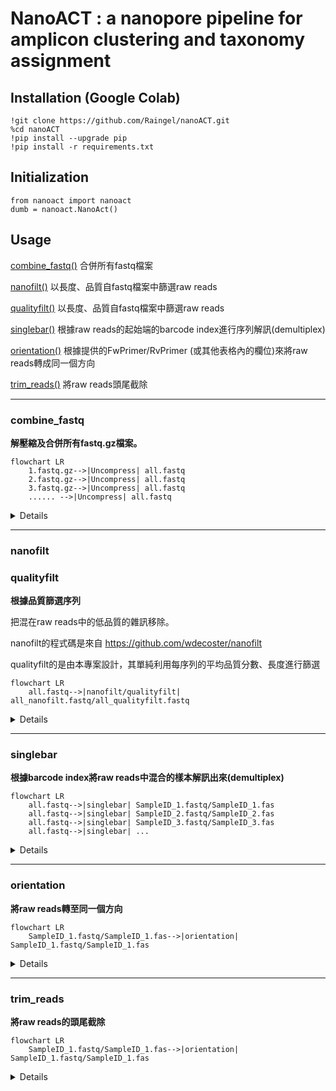 
# NanoACT : a nanopore pipeline for amplicon clustering and taxonomy assignment

## Installation (Google Colab)

    !git clone https://github.com/Raingel/nanoACT.git 
    %cd nanoACT 
    !pip install --upgrade pip 
    !pip install -r requirements.txt

## Initialization

    from nanoact import nanoact
    dumb = nanoact.NanoAct()



## Usage
[combine_fastq()](#combine_fastq) 合併所有fastq檔案

[nanofilt()](#nanofilt) 以長度、品質自fastq檔案中篩選raw reads

[qualityfilt()](#qualityfilt) 以長度、品質自fastq檔案中篩選raw reads

[singlebar()](#singlebar) 根據raw reads的起始端的barcode index進行序列解訊(demultiplex)

[orientation()](#orientation) 根據提供的FwPrimer/RvPrimer (或其他表格內的欄位)來將raw reads轉成同一個方向

[trim_reads()](#trim_reads) 將raw reads頭尾截除

---
### combine_fastq
**解壓縮及合併所有fastq.gz檔案。**
```mermaid
flowchart LR
    1.fastq.gz-->|Uncompress| all.fastq
    2.fastq.gz-->|Uncompress| all.fastq
    3.fastq.gz-->|Uncompress| all.fastq
    ...... -->|Uncompress| all.fastq
```
<details>
 大部分basecalling軟體會產生許多fastq.gz檔案，本功能可以將所有fastq.gz檔案合併成一個fastq檔案。<br>

	all_fastq = dumb.combine_fastq(
					src = "./bonito", 
					des = "./des/", 
					name = "all.fastq" 
				)
</details>
    
---
### nanofilt
### qualityfilt
**根據品質篩選序列**

把混在raw reads中的低品質的雜訊移除。

nanofilt的程式碼是來自 https://github.com/wdecoster/nanofilt

qualityfilt的是由本專案設計，其單純利用每序列的平均品質分數、長度進行篩選

```mermaid
flowchart LR
    all.fastq-->|nanofilt/qualityfilt| all_nanofilt.fastq/all_qualityfilt.fastq
```
<details> 
	
	all_fastq = dumb.nanofilt(src = '/content/all.fastq',
                           des = '/content/drive/MyDrive/Data/2023-000006/1_nanoflit/',
                           name = 'all_nanofilt.fastq',
                           NANOFILT_QSCORE = 9,  #recommended 7-9 
                           NANOFILT_MIN_LEN = 400, #depends on the length of your reads 
                           NANOFILT_MAX_LEN = 7000 #depends on the length of your reads
                           )
			   
	fastq_nano = dumb.qualityfilt(src = '/content/all.fastq',
                           des = '/content/drive/MyDrive/Data/2023-000006/1_nanoflit/',
                           name = 'all_qualityfilt.fastq',
                           QSCORE = 9,  #recommended 7-9
                           MIN_LEN = 400, #depends on the length of your reads 
                           MAX_LEN = 7000 #depends on the length of your reads
			   )
</details>


---
### singlebar
**根據barcode index將raw reads中混合的樣本解訊出來(demultiplex)**

```mermaid
flowchart LR
	all.fastq-->|singlebar| SampleID_1.fastq/SampleID_1.fas
	all.fastq-->|singlebar| SampleID_2.fastq/SampleID_2.fas
	all.fastq-->|singlebar| SampleID_3.fastq/SampleID_3.fas
	all.fastq-->|singlebar| ...
```

<details> 
	demultiplex = dumb.singlebar(
 				      #src: 輸入檔案，通常是經過qualityfilt處理的raw reads
		 		    src = '/content/all.fastq',  
	 			      #des: 一個資料夾，程式會在該資料夾中輸出以SampleID為檔名的fastq檔案或是fasta檔案（由output_format決定），例如 SampleID.fastq
				      #輸出的序列中，與barcode index吻合的位置會以小寫標記。後續可使用trim_reads()功能將barcode index等人造序列截除。
		                    des = '/content/drive/MyDrive/Data/2023-000006/2_singlebar/',  
		        	      #BARCODE_INDEX_FILE: barcode資料表，可以是csv或是tsv檔案，例如 barcode.csv。必須包含SampleID, FwIndex, RvAnchor，ExpectedLength四個欄位。
		                    BARCODE_INDEX_FILE="/content/drive/MyDrive/Data/2023-000006/230428.csv", 
		      		      #mismatch_ratio_f: FwIndex容許的錯誤率，預設為0.15。例如barcode長度為20bp，則容許0.15*20=3bp的錯誤(edit distance)。:
				    mismatch_ratio_f = 0.15, 
				      #mismatch_ratio_r: RvAnchor容許的錯誤率，預設為0.15。
				    mismatch_ratio_r = 0.15, 
			              #expected_length_variation: 預期的read長度變異，預設為0.3。例如預期的read長度為300bp，則容許0.3*300=90bp的變異。
		                    expected_length_variation = 0.3, 
		                      #search_range: 搜尋barcode的範圍，預設為150bp。代表搜尋範圍為前150bp和後150bp。
		                    search_range=150,
		                      #input_format: 輸入檔案的格式，預設為fastq。可以是fasta或fastq
		                    input_format = "fastq",
		                      #output_format: 輸出檔案的格式，預設為both。可以是fastq或是fasta。both代表同時輸出fastq和fasta。
		                    output_format = "both",
                    )
</details> 

---
### orientation
**將raw reads轉至同一個方向**

```mermaid
flowchart LR
	SampleID_1.fastq/SampleID_1.fas-->|orientation| SampleID_1.fastq/SampleID_1.fas
```

<details> 
	#取出raw reads的前search_range長度的序列。並將其分別與FwPrimer及RvPrimer做align。若與FwPrimer較相近則代表此read為正股，反之則為反股
	orientation = dumb.orientation(
 				      #src: 輸入檔案，通常是經過qualityfilt處理的raw reads
		 		    src='/content/drive/MyDrive/Data/2023-000003/2_Singlebar_dumb/',  
	 			      #des: 一個資料夾，程式會在該資料夾中輸出以SampleID為檔名的fastq檔案或是fasta檔案（由output_format決定），例如 SampleID.fastq
		                    des='/content/drive/MyDrive/Data/2023-000003/3_Orientation_dumb/',  
		        	      #BARCODE_INDEX_FILE: barcode資料表，可以是csv或是tsv檔案，例如 barcode.csv
		                    BARCODE_INDEX_FILE="/content/drive/MyDrive/Data/2023-000006/230428.csv",
		                      #FwPrimer: 正股序列的欄位名稱，預設為"FwPrimer"
		                    FwPrimer = "FwPrimer",
		      		      #RvPrimer: 反股序列的欄位名稱，預設為"RvPrimer"
		                    RvPrimer = "RvPrimer",
		      		      #search_range: 搜尋FwPrimer/RvPrimer的範圍，預設為200bp。代表搜尋範圍前200bp。
		                    search_range=150,
		                      #input_format: 輸入檔案的格式，預設為fastq。可以是fasta或fastq
		                    input_format = "fastq",
		                      #output_format: 輸出檔案的格式，預設為both。可以是fastq或是fasta。both代表同時輸出fastq和fasta。
		                    output_format = "both",
                    )
</details> 

---
### trim_reads
**將raw reads的頭尾截除**

```mermaid
flowchart LR
	SampleID_1.fastq/SampleID_1.fas-->|orientation| SampleID_1.fastq/SampleID_1.fas
```

<details> 

	dumb.trim_reads (
			  #src: 輸入檔案的資料夾位置
			src="/content/drive/MyDrive/Data/2023-000010/3_Orientation_dumb/",
			  #des: 輸出檔案的資料夾位置
			des="/content/drive/MyDrive/Data/2023-000010/4_trimmed/",
			
			  #mode為table或是case。case代表利用singlebar的小寫標記來移除頭尾序列；table則代表利用提供的表格中的資訊移除
			mode="table",
			
			  ##當mode為table時才會用到的參數
			  #Barcode表單的位置
			BARCODE_INDEX_FILE="/content/drive/MyDrive/Data/2023-000010/barcode_230615.csv",
			  #要截除的前端標記點
			fw_col = "FwIndex",
			  #要截除的後端標記點
			rv_col = "RvAnchor",
			  #前標記點的容錯率。例如FwIndex長度為20bp，則容許0.15*20=3bp的錯誤(edit distance)。:
			mismatch_ratio_f = 0.15,
			  #後標記點的容錯率
			mismatch_ratio_r = 0.15,
			  #當無法找到標記點時，是否要捨棄該read
			discard_no_match = False,
			  #是否要檢查正反兩股
			check_both_directions = True,
			  #rv_col的標記點序列是否需要先做reverse complement再比對
			reverse_complement_rv_col = True, # false if you have reverse complement your rv_col
			
			  ##共通的參數
			  #input_format: 輸入檔案的格式，預設為fastq。可以是fasta或fastq
			input_format="fastq",
			  #output_format: 輸出檔案的格式，預設為both。可以是fastq或是fasta。both代表同時輸出fastq和fasta。
			output_format="both", 
			  #從距離標記點多遠的位置開始截除。例如標記點為atg時，則對於序列AAAAatgCCCC，若fw_offset為0，則獲得之序列為CCCC；若若fw_offset為2，則獲得的序列為CC
			fw_offset = 0,
			rv_offset = 0,


	                )
</details> 


